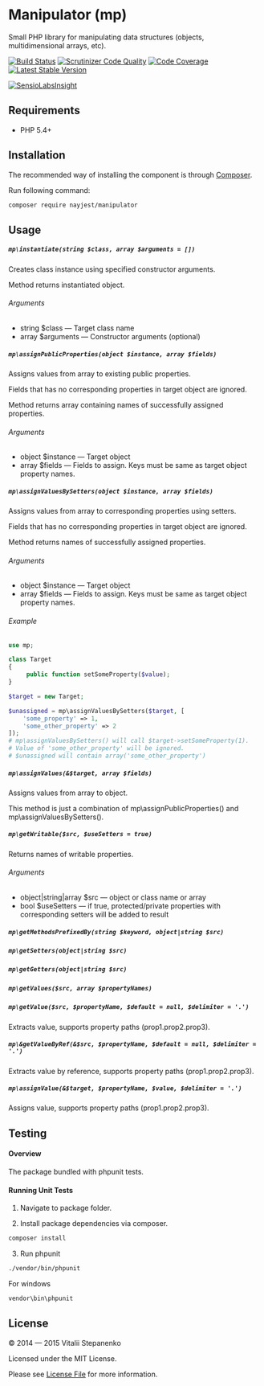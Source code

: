 Manipulator (mp)
=======

Small PHP library for manipulating data structures (objects, multidimensional arrays, etc).


[![Build Status](https://travis-ci.org/Nayjest/manipulator.svg)](https://travis-ci.org/Nayjest/manipulator)
[![Scrutinizer Code Quality](https://scrutinizer-ci.com/g/Nayjest/manipulator/badges/quality-score.png?b=master)](https://scrutinizer-ci.com/g/Nayjest/manipulator/?branch=master)
[![Code Coverage](https://scrutinizer-ci.com/g/Nayjest/manipulator/badges/coverage.png?b=master)](https://scrutinizer-ci.com/g/Nayjest/manipulator/?branch=master)
[![Latest Stable Version](https://img.shields.io/packagist/v/nayjest/manipulator.svg)](https://packagist.org/packages/nayjest/manipulator)

[![SensioLabsInsight](https://insight.sensiolabs.com/projects/4c4b3aa4-e366-456e-8065-67033d2a8080/big.png)](https://insight.sensiolabs.com/projects/4c4b3aa4-e366-456e-8065-67033d2a8080)

## Requirements

* PHP 5.4+

## Installation

The recommended way of installing the component is through [Composer](https://getcomposer.org).

Run following command:

```bash
composer require nayjest/manipulator
```

## Usage

##### `mp\instantiate(string $class, array $arguments = [])`

Creates class instance using specified constructor arguments.

Method returns instantiated object.

###### Arguments

* string $class &mdash; Target class name
* array $arguments &mdash; Constructor arguments (optional)



##### `mp\assignPublicProperties(object $instance, array $fields)`

Assigns values from array to existing public properties.

Fields that has no corresponding properties in target object are ignored.

Method returns array containing names of successfully assigned properties.

###### Arguments

* object $instance &mdash; Target object
* array $fields &mdash; Fields to assign. Keys must be same as target object property names.



##### `mp\assignValuesBySetters(object $instance, array $fields)`

Assigns values from array to corresponding properties using setters.

Fields that has no corresponding properties in target object are ignored.

Method returns names of successfully assigned properties.

###### Arguments

* object $instance &mdash; Target object
* array $fields &mdash; Fields to assign. Keys must be same as target object property names.

###### Example

```php
use mp;

class Target
{
     public function setSomeProperty($value);
}

$target = new Target;

$unassigned = mp\assignValuesBySetters($target, [
    'some_property' => 1,
    'some_other_property' => 2
]);
# mp\assignValuesBySetters() will call $target->setSomeProperty(1).
# Value of 'some_other_property' will be ignored.
# $unassigned will contain array('some_other_property')
```

##### `mp\assignValues(&$target, array $fields)`

Assigns values from array to object. 

This method is just a combination of mp\assignPublicProperties() and mp\assignValuesBySetters().



##### `mp\getWritable($src, $useSetters = true)`

Returns names of writable properties.

###### Arguments

* object|string|array $src &mdash; object or class name or array
* bool $useSetters &mdash; if true, protected/private properties with corresponding setters will be added to result

##### `mp\getMethodsPrefixedBy(string $keyword, object|string $src)`


##### `mp\getSetters(object|string $src)`


##### `mp\getGetters(object|string $src)`


##### `mp\getValues($src, array $propertyNames)`


##### `mp\getValue($src, $propertyName, $default = null, $delimiter = '.')`

Extracts value, supports property paths (prop1.prop2.prop3).


##### `mp\&getValueByRef(&$src, $propertyName, $default = null, $delimiter = '.')`

Extracts value by reference, supports property paths (prop1.prop2.prop3).


##### `mp\assignValue(&$target, $propertyName, $value, $delimiter = '.')`

Assigns value, supports property paths (prop1.prop2.prop3).



## Testing

#### Overview

The package bundled with phpunit tests.

#### Running Unit Tests

1) Navigate to package folder.

2) Install package dependencies via composer.

```bash
composer install
```

3) Run phpunit

```bash
./vendor/bin/phpunit
```

For windows

```bash
vendor\bin\phpunit
```

## License

© 2014 — 2015 Vitalii Stepanenko

Licensed under the MIT License.

Please see [License File](LICENSE) for more information.
